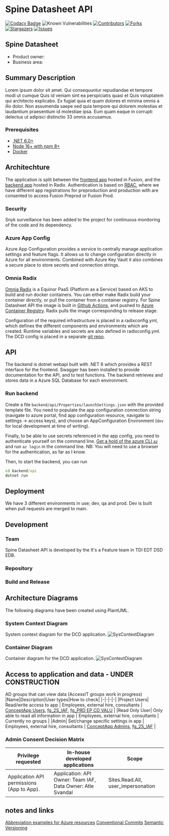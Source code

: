 # Spine Datasheet API
[![Codacy Badge](https://app.codacy.com/project/badge/Grade/5391ed7be72e48a891f4431ccb9d7ad0)](https://app.codacy.com/gh/equinor/spinedatasheetapi/dashboard?utm_source=gh&utm_medium=referral&utm_content=&utm_campaign=Badge_grade)
![Known Vulnerabilities](https://snyk.io/test/github/equinor/spinedatasheetapi/badge.svg)
[![Contributors][contributors-shield]][contributors-url]
[![Forks][forks-shield]][forks-url] [![Stargazers][stars-shield]][stars-url] [![Issues][issues-shield]][issues-url]

## Spine Datasheet

- Product owner: 
- Business area: 

## Summary Description

Lorem ipsum dolor sit amet. Qui consequuntur repudiandae et tempore modi ut cumque Quis id veniam sint ea perspiciatis quasi et Quis voluptatem qui architecto explicabo. Ex fugiat quia et quam dolores et minima omnis a illo dolor. Non assumenda saepe sed quia tempore qui dolorem molestias et laudantium praesentium id molestiae ipsa. Eum quam eaque in corrupti delectus ut adipisci distinctio 33 omnis accusamus.

### Prerequisites

- [.NET 6.0+](https://dotnet.microsoft.com/download/dotnet/6.0)
- [Node 16+ with npm 8+](https://github.com/nodesource/distributions/blob/master/README.md)
- [Docker](https://docs.docker.com/engine/install/)

## Architechture

The application is split between the [frontend app](#frontend) hosted in Fusion, and the [backend app](#backend) hosted in Radix. Authentication is based on [RBAC](https://learn.microsoft.com/en-us/azure/role-based-access-control/overview), where we have different app registrations for preproduction and production with are consented to access Fusion Preprod or Fusion Prod. 



### Security

Snyk surveillance has been added to the project for continuous monitoring of the code and its dependency. 

### Azure App Config

Azure App Configuration provides a service to centrally manage application settings and feature flags. It allows us to change configuration directly in Azure for all environments. Combined with Azure Key Vault it also combines a secure place to store secrets and connection strings.

### Omnia Radix

[Omnia Radix](https://console.radix.equinor.com/applications/datasheet) is a Equinor PaaS (Platform as a Service) based on AKS to build and run docker containers. You can either make Radix build your container directly, or pull the container from a container registry. For Spine Datasheet API the image is built in [Github Actions](#githubactions), and pushed to [Azure Container Registry](#azure-container-registry). Radix pulls the image corresponding to release stage.

Configuration of the required infrastructure is placed in a radixconfig.yml, which defines the different components and environments which are created. Runtime variables and secrets are also defined in radixconfig.yml. The DCD config is placed in a separate [git repo](https://github.com/equinor/dcd-radix-conf).

## API

The backend is dotnet webapi built with .NET 6 which provides a REST interface for the frontend. Swagger has been installed to provide documentation for the API, and to test functions. The backend retrieves and stores data in a Azure SQL Database for each environment. 

### Run backend

Create a file `backend/api/Properties/launchSettings.json` with the provided
template file. You need to populate the app configuration connection string
(navigate to azure portal, find app configuration resource, navigate to
settings -> access keys), and choose an AppConfiguration Environment (`dev` for
local development at time of writing).

Finally, to be able to use secrets referenced in the app config, you need to
authenticate yourself on the command line. [Get a hold of the azure CLI
`az`](https://docs.microsoft.com/en-us/cli/azure/install-azure-cli) and run `az login` in the command line. NB: You will need to use a browser for the
authentication, as far as I know.

Then, to start the backend, you can run

```cmd
cd backend/api
dotnet run
```

## Deployment

We have 3 different environments in use; dev, qa and prod. Dev is built
when pull requests are merged to main. 

## Development

### Team
Spine Datasheet API is developed by the It's a Feature team in TDI EDT DSD EDB. 

### Repository


### Build and Release

## Architecture Diagrams

The following diagrams have been created using PlantUML.

### System Context Diagram

System context diagram for the DCD application.
![SysContextDiagram](http://www.plantuml.com/plantuml/proxy?cache=no&src=https://raw.githubusercontent.com/equinor/dcd///main/PlantUMLC4L1)

### Container Diagram

Container diagram for the DCD application.
![SysContextDiagram](http://www.plantuml.com/plantuml/proxy?cache=no&src=https://raw.githubusercontent.com/equinor/dcd///main/DCD_C4Container.iuml)

## Access to application and data - UNDER CONSTRUCTION

AD groups that can view data (AccessIT groups work in progress)
|Name|Description|User types|How to check|
|-|-|-|-|
|Project Users| Read/write access to app | Employees, external hire, consultants | [ConceptApp Users](https://portal.azure.com/#view/Microsoft_AAD_IAM/GroupDetailsMenuBlade/~/Overview/groupId/cd75d09b-5f90-4fac-be54-de4af8b5b279), [fg_2S_IAF](https://portal.azure.com/#view/Microsoft_AAD_IAM/GroupDetailsMenuBlade/~/Overview/groupId/a64069dd-12fd-422b-8c1e-2093fa32819d), [fg_PRD EP CD VALU](https://portal.azure.com/#view/Microsoft_AAD_IAM/GroupDetailsMenuBlade/~/Overview/groupId/553eada8-9205-4c81-bd32-488ebc5dc349) |
|Read Only User| Only able to read all information in app | Employees, external hire, consultants | Currently no groups |
|Admin| Set/change specific settings in app | Employees, external hire, consultants | [ConceptApp Admins](https://portal.azure.com/#view/Microsoft_AAD_IAM/GroupDetailsMenuBlade/~/Overview/groupId/196697db-1a55-4e46-8581-7f2463016e8f), [fg_2S_IAF](https://portal.azure.com/#view/Microsoft_AAD_IAM/GroupDetailsMenuBlade/~/Overview/groupId/a64069dd-12fd-422b-8c1e-2093fa32819d) |

### Admin Consent Decision Matrix
|Privilege requested|In-house developed applications|Scope|
|-|-|-|
|Application API permissions (App to App).|Application: API Owner: Team IAF, Data Owner: Atle Svandal|Sites.Read.All, user_impersonation|



## notes and links
[Abbreviation examples for Azure resources](https://learn.microsoft.com/en-us/azure/cloud-adoption-framework/ready/azure-best-practices/resource-abbreviations) 
[Conventional Commits](https://www.conventionalcommits.org/)
[Semantic Versioning](https://semver.org/)



<!-- MARKDOWN LINKS & IMAGES -->
<!-- https://www.markdownguide.org/basic-syntax/#reference-style-links -->
[contributors-shield]: https://img.shields.io/github/contributors/equinor/spinedatasheetapi.svg?style=for-the-badge
[contributors-url]: https://github.com/equinor/spinedatasheetapi/graphs/contributors
[actions-shield]: https://github.com/equinor/spinedatasheetapi/actions/workflows/ci.yml/badge.svg
[forks-shield]: https://img.shields.io/github/forks/equinor/spinedatasheetapi.svg?style=for-the-badge
[forks-url]: https://github.com/equinor/spinedatasheet/network/members
[stars-shield]: https://img.shields.io/github/stars/equinor/spinedatasheetapi.svg?style=for-the-badge
[stars-url]: https://github.com/equinor/spinedatasheetapi/stargazers
[issues-shield]: https://img.shields.io/github/issues/equinor/spinedatasheetapi.svg?style=for-the-badge
[issues-url]: https://github.com/equinor/spinedatasheetapi/issues
[license-shield]: https://img.shields.io/github/license/equinor/spinedatasheetapi.svg?style=for-the-badge
[license-url]: https://github.com/equinor/spinedatasheetapi/blob/master/LICENSE.txt
[product-screenshot]: images/screenshot.png
